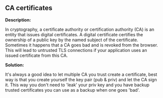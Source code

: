 
CA certificates
-------

**Description:**

In cryptography, a certificate authority or certification authority (CA) is an entity that issues digital certificates. A digital certificate certifies the ownership of a public key by the named subject of the certificate. Sometimes it happens that a CA goes bad and is revoked from the browser. This will lead to untrusted TLS connections if your application uses an issued certificate from this CA.

**Solution:**

It's always a good idea to let multiple CA you trust create a certificate, best way is that you create yourself the key pair (pub & priv) and let the CA sign it. This way you don't need to 'leak' your priv key and you have backup trusted certificates you can use as a backup when one goes 'bad'.

	